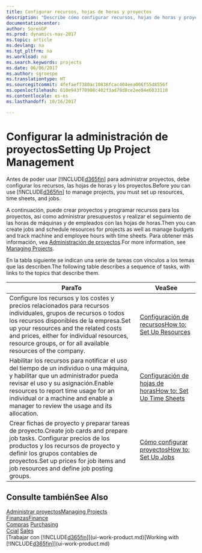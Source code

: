 ```yaml
---
title: Configurar recursos, hojas de horas y proyectos
description: "Describe cómo configurar recursos, hojas de horas y proyectos para administrar proyectos."
documentationcenter: 
author: SorenGP
ms.prod: dynamics-nav-2017
ms.topic: article
ms.devlang: na
ms.tgt_pltfrm: na
ms.workload: na
ms.search.keywords: projects
ms.date: 06/06/2017
ms.author: sgroespe
ms.translationtype: HT
ms.sourcegitcommit: 4fefaef7380ac10836fcac404eea006f55d8556f
ms.openlocfilehash: 610e943f70908c402f3ad78d8ce2ee84e6033110
ms.contentlocale: es-es
ms.lasthandoff: 10/16/2017

---
```

# <a name="setting-up-project-management"></a><span data-ttu-id="a6d1e-103">Configurar la administración de proyectos</span><span class="sxs-lookup"><span data-stu-id="a6d1e-103">Setting Up Project Management</span></span>
<span data-ttu-id="a6d1e-104">Antes de poder usar [!INCLUDE[d365fin](includes/d365fin_md.md)] para administrar proyectos, debe configurar los recursos, las hojas de horas y los proyectos.</span><span class="sxs-lookup"><span data-stu-id="a6d1e-104">Before you can use [!INCLUDE[d365fin](includes/d365fin_md.md)] to manage projects, you must set up resources, time sheets, and jobs.</span></span>

<span data-ttu-id="a6d1e-105">A continuación, puede crear proyectos y programar recursos para los proyectos, así como administrar presupuestos y realizar el seguimiento de las horas de máquinas y de empleados con las hojas de horas.</span><span class="sxs-lookup"><span data-stu-id="a6d1e-105">Then you can create jobs and schedule resources for projects as well as manage budgets and track machine and employee hours with time sheets.</span></span> <span data-ttu-id="a6d1e-106">Para obtener más información, vea [Administración de proyectos](projects-manage-projects.md).</span><span class="sxs-lookup"><span data-stu-id="a6d1e-106">For more information, see [Managing Projects](projects-manage-projects.md).</span></span>  

<span data-ttu-id="a6d1e-107">En la tabla siguiente se indican una serie de tareas con vínculos a los temas que las describen.</span><span class="sxs-lookup"><span data-stu-id="a6d1e-107">The following table describes a sequence of tasks, with links to the topics that describe them.</span></span>

| <span data-ttu-id="a6d1e-108">Para</span><span class="sxs-lookup"><span data-stu-id="a6d1e-108">To</span></span> | <span data-ttu-id="a6d1e-109">Vea</span><span class="sxs-lookup"><span data-stu-id="a6d1e-109">See</span></span> |
| --- | --- |
| <span data-ttu-id="a6d1e-110">Configure los recursos y los costes y precios relacionados para recursos individuales, grupos de recursos o todos los recursos disponibles de la empresa.</span><span class="sxs-lookup"><span data-stu-id="a6d1e-110">Set up your resources and the related costs and prices, either for individual resources, resource groups, or for all available resources of the company.</span></span> |[<span data-ttu-id="a6d1e-111">Configuración de recursos</span><span class="sxs-lookup"><span data-stu-id="a6d1e-111">How to: Set Up Resources</span></span>](projects-how-setup-resources.md) |
| <span data-ttu-id="a6d1e-112">Habilitar los recursos para notificar el uso del tiempo de un individuo o una máquina, y habilitar que un administrador pueda revisar el uso y su asignación.</span><span class="sxs-lookup"><span data-stu-id="a6d1e-112">Enable resources to report time usage for an individual or a machine and enable a manager to review the usage and its allocation.</span></span> |[<span data-ttu-id="a6d1e-113">Configuración de hojas de horas</span><span class="sxs-lookup"><span data-stu-id="a6d1e-113">How to: Set Up Time Sheets</span></span>](projects-how-setup-time-sheets.md) |
| <span data-ttu-id="a6d1e-114">Crear fichas de proyecto y preparar tareas de proyecto.</span><span class="sxs-lookup"><span data-stu-id="a6d1e-114">Create job cards and prepare job tasks.</span></span> <span data-ttu-id="a6d1e-115">Configurar precios de los productos y los recursos de proyecto y definir los grupos contables de proyectos.</span><span class="sxs-lookup"><span data-stu-id="a6d1e-115">Set up prices for job items and job resources and define job posting groups.</span></span> |[<span data-ttu-id="a6d1e-116">Cómo configurar proyectos</span><span class="sxs-lookup"><span data-stu-id="a6d1e-116">How to: Set Up Jobs</span></span>](projects-how-setup-jobs.md) |

## <a name="see-also"></a><span data-ttu-id="a6d1e-117">Consulte también</span><span class="sxs-lookup"><span data-stu-id="a6d1e-117">See Also</span></span>
[<span data-ttu-id="a6d1e-118">Administrar proyectos</span><span class="sxs-lookup"><span data-stu-id="a6d1e-118">Managing Projects</span></span>](projects-manage-projects.md)  
[<span data-ttu-id="a6d1e-119">Finanzas</span><span class="sxs-lookup"><span data-stu-id="a6d1e-119">Finance</span></span>](finance.md)  
<span data-ttu-id="a6d1e-120">[Compras](purchasing-manage-purchasing.md)       </span><span class="sxs-lookup"><span data-stu-id="a6d1e-120">[Purchasing](purchasing-manage-purchasing.md)       </span></span>  
<span data-ttu-id="a6d1e-121">[Ccial](sales-manage-sales.md)   </span><span class="sxs-lookup"><span data-stu-id="a6d1e-121">[Sales](sales-manage-sales.md)   </span></span>  
<span data-ttu-id="a6d1e-122">[Trabajar con [!INCLUDE[d365fin](includes/d365fin_md.md)]](ui-work-product.md)</span><span class="sxs-lookup"><span data-stu-id="a6d1e-122">[Working with [!INCLUDE[d365fin](includes/d365fin_md.md)]](ui-work-product.md)</span></span>  

